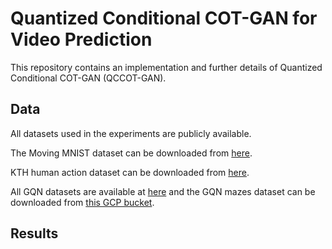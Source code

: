 # Quantized Conditional COT-GAN for Video Prediction

This repository contains an implementation and further details of Quantized Conditional COT-GAN (QCCOT-GAN).

## Data 

All datasets used in the experiments are publicly available.  

The Moving MNIST dataset can be downloaded from [here](http://www.cs.toronto.edu/~nitish/unsupervised_video/).

KTH human action dataset can be downloaded from [here](https://www.csc.kth.se/cvap/actions/). 

All GQN datasets are available at [here](https://github.com/deepmind/gqn-datasets) and the GQN mazes dataset can be downloaded from [this GCP bucket](https://console.cloud.google.com/storage/browser/gqn-dataset/mazes?pageState=(%22StorageObjectListTable%22:(%22f%22:%22%255B%255D%22))&prefix=&forceOnObjectsSortingFiltering=false). 

## Results 
